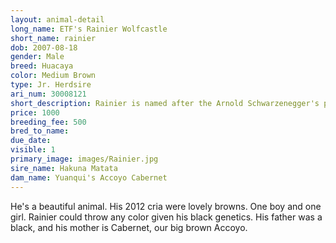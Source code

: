 ```yaml
---
layout: animal-detail
long_name: ETF's Rainier Wolfcastle
short_name: rainier
dob: 2007-08-18
gender: Male
breed: Huacaya
color: Medium Brown
type: Jr. Herdsire
ari_num: 30008121
short_description: Rainier is named after the Arnold Schwarzenegger's parody on the Simpsons because he was so huge when he was born.
price: 1000
breeding_fee: 500
bred_to_name: 
due_date: 
visible: 1
primary_image: images/Rainier.jpg
sire_name: Hakuna Matata
dam_name: Yuanqui's Accoyo Cabernet
---
```

He's a beautiful animal. His 2012 cria were lovely browns. One boy and one girl. Rainier could throw any color given his black genetics. His father was a black, and his mother is Cabernet, our big brown Accoyo. 
